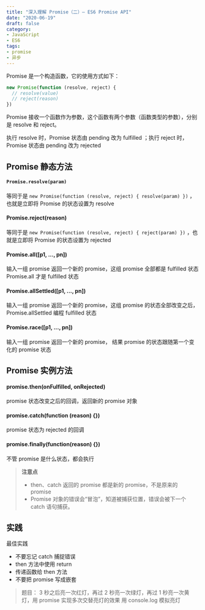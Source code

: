 ```yaml
---
title: "深入理解 Promise（二）— ES6 Promise API"
date: "2020-06-19"
draft: false
category:
- JavaScript
- ES6
tags:
- promise
- 异步
---
```



Promise 是一个构造函数，它的使用方式如下：
```javascript
new Promise(function (resolve, reject) {
  // resolve(value)
  // reject(reason)
})
```

Promise 接收一个函数作为参数，这个函数有两个参数（函数类型的参数），分别是 resolve 和 reject。

执行 resolve 时，Promise 状态由 pending 改为 fulfilled ；执行 reject 时，Promise 状态由 pending 改为 rejected

## Promise 静态方法



#### `Promise.resolve(param)`


等同于是 `new Promise(function (resolve, reject) { resolve(param) })` ，也就是立即将 Promise 的状态设置为 resolve

#### Promise.reject(reason)


等同于是 `new Promise(function (resolve, reject) { reject(param) })` ，也就是立即将 Promise 的状态设置为 rejected

#### Promise.all([p1, ..., pn])

输入一组 promise 返回一个新的 promise，这组 promise 全部都是 fulfilled 状态 Promise.all 才是 fulfilled 状态

#### Promise.allSettled([p1, ..., pn])


输入一组 promise 返回一个新的 promise，这组 promise 的状态全部改变之后，Promise.allSettled 编程 fulfilled 状态

#### Promise.race([p1, ..., pn])

输入一组 promise 返回一个新的 promise， 结果 promise 的状态跟随第一个变化的 promise 状态

## Promise 实例方法


#### promise.then(onFulfilled, onRejected)

promise 状态改变之后的回调，返回新的 promise 对象

#### promise.catch(function (reason) {})

promise 状态为 rejected 的回调

#### promise.finally(function(reason) {})

不管 promise 是什么状态，都会执行

> **注意点**
> - then、catch 返回的  promise 都是新的 promise，不是原来的 promise
> - Promise 对象的错误会“冒泡”，知道被捕获位置，错误会被下一个 catch 语句捕获。



## 实践

最佳实践

- 不要忘记 catch 捕捉错误
- then 方法中使用 return
- 传递函数给 then 方法
- 不要把 promise 写成嵌套



> 题目：
> 3 秒之后亮一次红灯，再过 2 秒亮一次绿灯，再过 1 秒亮一次黄灯，用 promise 实现多次交替亮灯的效果
> 用 console.log 模拟亮灯




